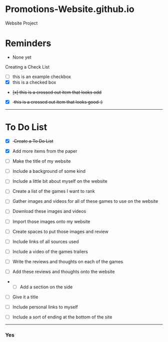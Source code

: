 # Promotions-Website.github.io
Website Project

# Reminders
- None yet

Creating a Check List
- [ ] this is an example checkbox
- [x] this is a checked box
-  <del> [x] this is a crossed out item that looks odd </del>
-  [x] <del> this is a crossed out item that looks good :) </del>

---

# To Do List
- [x] <del> Create a To Do List </del>

- [x] Add more items from the paper
- [ ] Make the title of my website
- [ ] Include a background of some kind
- [ ] Include a little bit about myself on the website
- [ ] Create a list of the games I want to rank
- [ ] Gather images and videos for all of these games to use on the website
- [ ] Download these images and videos
- [ ] Import those images onto my website
- [ ] Create spaces to put those images and review
- [ ] Include links of all sources used
- [ ] Include a video of the games trailers
- [ ] Write the reviews and thoughts on each of the games
- [ ] Add these reviews and thoughts onto the website
- - [ ] Add a section on the side
- [ ] Give it a title
- [ ] Include personal links to myself
- [ ] Include a sort of ending at the bottom of the site









--- 

### Yes